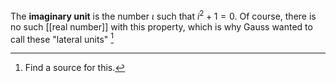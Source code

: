 The **imaginary unit** is the number $\iota$ such that $i^2 + 1 = 0$. Of course, there is no such [[real number]] with this property, which is why Gauss wanted to call these "lateral units" [^source]

[^source]: Find a source for this.